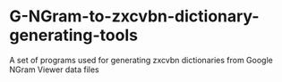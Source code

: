 # G-NGram-to-zxcvbn-dictionary-generating-tools
A set of programs used for generating zxcvbn dictionaries from Google NGram Viewer data files
